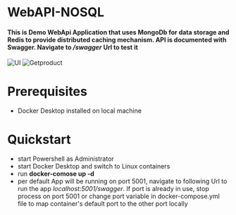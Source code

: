 # WebAPI-NOSQL

#### This is Demo WebApi Application that uses MongoDb for data storage and Redis to provide distributed caching mechanism. API is documented with Swagger. Navigate to */swagger* Url to test it

![UI](https://user-images.githubusercontent.com/23034890/133496984-d1f5c9f7-2260-43ed-ac10-542f84fc1aab.png)
![Getproduct](https://user-images.githubusercontent.com/23034890/133497343-70ff4862-b160-49df-b483-a41b273d8b72.png)

# Prerequisites
- Docker Desktop installed on local machine

# Quickstart
- start Powershell as Administrator
- start Docker Desktop and switch to Linux containers
- run **docker-comose up -d**
- per default App will be running on port 5001, navigate to following Url to run the app *localhost:5001/swagger*. If port is already in use, stop process on port 5001 or change port variable in docker-compose.yml file to map container's default port to the other port locally
